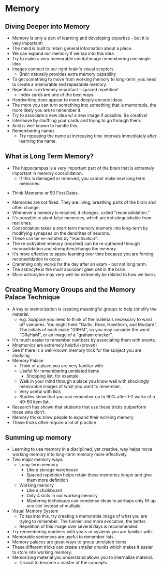 # Memory

## Diving Deeper into Memory

* Memory is only a part of learning and developing expertise - but it is very
  important!
* The mind is built to retain general information about a place.
* We can expand our memory if we tap into this idea
* Try to make a very memorable mental image remembering one single idea
* Images connect to our right brain's visual scepters.
    - Brain naturally provides extra memory capability
* To get something to move from working memory to long-term, you need to
  create a memorable and repeatable memory.
* Repetition is extremely important - spaced repetition!
    - Index cards are one of the best ways.
* Handwriting does appear to more deeply encode ideas.
* The more you can turn something into something that is memorable, the more
  likely you are to remember it.
* Try to associate a new idea w/ a new image if possible. Be creative!
* Interleave by shuffling your cards and trying to go through them.
* Anki is well known to handle this.
* Remembering names
    - Try repeating the name at increasing time intervals immediately after
      learning the name.

## What is Long Term Memory?

* The hippocampus is a very important part of the brain that is extremely
  important in memory consolidation.
    - If this is damaged or removed, you cannot make new long term memories.
+ Think Memento or 50 First Dates.
* Memories are not fixed. They are living, breathing parts of the brain and
  often change.
* Whenever a memory is recalled, it changes, called "reconsolidation."
* It's possible to plant false memories, which are indistinguishable from real
  ones.
* Consolidation takes a short term memory memory into long-term by modifying
  synapses on the dendrites of neurons.
* These can be re-instated by "reactivation". 
* The re-activated memory (recalled) can be re-authored through reconsolidation
  and strengthen/change the memory.
* It's more effective to space learning over time because you are forcing
  reconsolidation to occur.
* Cramming only works for the day after an exam - but not long term.
* The astrocyte is the most abundant gleel cell in the brain.
* More astrocytes may very well be extremely be related to how we learn.

## Creating Memory Groups and the Memory Palace Technique

* A key to memorization is creating meaningful groups to help simplify the 
  material.
    - e.g. Suppose you need to think of the materials necessary to ward off
      vampires. You might think "Garlic, Rose, Hawthorn, and Mustard". The
      initials of each make "GRHM", so you may consider the word "GRaHaM", or
      an image of a "graham cracker".
* It's much easier to remember numbers by associating them with events.
* Mnemonics are extremely helpful (proven)
* See if there is a well-known memory trick for the subject you are studying.
* Memory Palace
    - Think of a place you are very familiar with
    - Useful for remembering unrelated items
        + Shopping list, for example
    - Walk in your mind through a place you know well with shockingly memorable
      images of what you want to remember.
    - Very useful with lists
    - Studies show that you can remember up to 90% after 1-2 walks of a 40-50
      item list.
* Research has shown that students that use these tricks outperform those who
  don't.
* Memory tricks allow people to expand their working memory
* These tricks often require a lot of practice

## Summing up memory

* Learning to use memory in a disciplined, yet creative, way helps move working
  memory into long-term memory more effectively.
* Two major memory ways:
    - Long-term memory
        + Like a storage warehouse
        + Spaced repetition helps retain these memories longer and give them
          more definition
    - Working memory
        + Like a chalkboard
        + Only 4 slots in our working memory
        + Mastering techniques can condense ideas to perhaps only fill up one
          slot instead of multiple.
* Visual Memory System
    - To tap into this, try creating a memorable image of what you are trying
      to remember. The funnier and more evocative, the better.
    - Repetition of this image over several days is recommended.
* Try remembering numbers with years or systems you are familiar with.
* Memorable sentences are useful to remember lists.
* Memory palaces are great ways to group unrelated items
* These different tricks can create smaller chunks which makes it easier to 
  store into working memory.
* Memorizing material you understand allows you to internalize material.
    - Crucial to become a master of the concepts.

